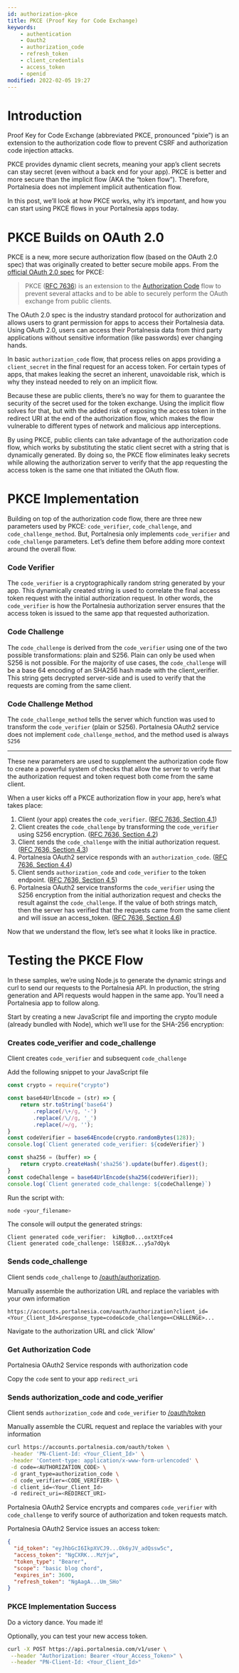 ```yaml
---
id: authorization-pkce
title: PKCE (Proof Key for Code Exchange)
keywords:
    - authentication
    - Oauth2
    - authorization_code
    - refresh_token
    - client_credentials
    - access_token
    - openid
modified: 2022-02-05 19:27
---
```


# Introduction

Proof Key for Code Exchange (abbreviated PKCE, pronounced “pixie”) is an extension to the authorization code flow to prevent CSRF and authorization code injection attacks.

PKCE provides dynamic client secrets, meaning your app’s client secrets can stay secret (even without a back end for your app). PKCE is better and more secure than the implicit flow (AKA the “token flow”). Therefore, Portalnesia does not implement implicit authentication flow.

In this post, we’ll look at how PKCE works, why it’s important, and how you can start using PKCE flows in your Portalnesia apps today.


# PKCE Builds on OAuth 2.0

PKCE is a new, more secure authorization flow (based on the OAuth 2.0 spec) that was originally created to better secure mobile apps. From the [official OAuth 2.0 spec](https://oauth.net/2/pkce/) for PKCE:

> PKCE ([RFC 7636](https://tools.ietf.org/html/rfc7636)) is an extension to the [Authorization Code](/developer/docs/authorization-code-flow) flow to prevent several attacks and to be able to securely perform the OAuth exchange from public clients.

The OAuth 2.0 spec is the industry standard protocol for authorization and allows users to grant permission for apps to access their Portalnesia data. Using OAuth 2.0, users can access their Portalnesia data from third party applications without sensitive information (like passwords) ever changing hands.

In basic `authorization_code` flow, that process relies on apps providing a `client_secret` in the final request for an access token. For certain types of apps, that makes leaking the secret an inherent, unavoidable risk, which is why they instead needed to rely on an implicit flow.

Because these are public clients, there’s no way for them to guarantee the security of the secret used for the token exchange. Using the implicit flow solves for that, but with the added risk of exposing the access token in the redirect URI at the end of the authorization flow, which makes the flow vulnerable to different types of network and malicious app interceptions.

By using PKCE, public clients can take advantage of the authorization code flow, which works by substituting the static client secret with a string that is dynamically generated. By doing so, the PKCE flow eliminates leaky secrets while allowing the authorization server to verify that the app requesting the access token is the same one that initiated the OAuth flow.


# PKCE Implementation

Building on top of the authorization code flow, there are three new parameters used by PKCE: `code_verifier`, `code_challenge`, and `code_challenge_method`. But, Portalnesia only implements `code_verifier` and `code_challenge` parameters. Let’s define them before adding more context around the overall flow.


### Code Verifier 

The `code_verifier` is a cryptographically random string generated by your app. This dynamically created string is used to correlate the final access token request with the initial authorization request. In other words, the `code_verifier` is how the Portalnesia authorization server ensures that the access token is issued to the same app that requested authorization.

### Code Challenge

The `code_challenge` is derived from the `code_verifier` using one of the two possible transformations: plain and S256. Plain can only be used when S256 is not possible. For the majority of use cases, the `code_challenge` will be a base 64 encoding of an SHA256 hash made with the client_verifier. This string gets decrypted server-side and is used to verify that the requests are coming from the same client.

### Code Challenge Method

The `code_challenge_method` tells the server which function was used to transform the `code_verifier` (plain or S256). Portalnesia OAuth2 service does not implement `code_challenge_method`, and the method used is always `S256`


--------


These new parameters are used to supplement the authorization code flow to create a powerful system of checks that allow the server to verify that the authorization request and token request both come from the same client.

When a user kicks off a PKCE authorization flow in your app, here’s what takes place:

1. Client (your app) creates the `code_verifier`. ([RFC 7636, Section 4.1](https://tools.ietf.org/html/rfc7636#section-4.1))
1. Client creates the `code_challenge` by transforming the `code_verifier` using S256 encryption. ([RFC 7636, Section 4.2](https://tools.ietf.org/html/rfc7636#section-4.2))
1. Client sends the `code_challenge` with the initial authorization request. ([RFC 7636, Section 4.3](https://tools.ietf.org/html/rfc7636#section-4.3))
1. Portalnesia OAuth2 service responds with an `authorization_code`. ([RFC 7636, Section 4.4](https://tools.ietf.org/html/rfc7636#section-4.4))
1. Client sends `authorization_code` and `code_verifier` to the token endpoint. ([RFC 7636, Section 4.5](https://tools.ietf.org/html/rfc7636#section-4.5))
1. Portalnesia OAuth2 service transforms the `code_verifier` using the S256 encryption from the initial authorization request and checks the result against the `code_challenge`. If the value of both strings match, then the server has verified that the requests came from the same client and will issue an access_token. ([RFC 7636, Section 4.6](https://tools.ietf.org/html/rfc7636#section-4.6))


Now that we understand the flow, let’s see what it looks like in practice.

# Testing the PKCE Flow

In these samples, we’re using Node.js to generate the dynamic strings and curl to send our requests to the Portalnesia API. In production, the string generation and API requests would happen in the same app. You’ll need a Portalnesia app to follow along.

Start by creating a new JavaScript file and importing the crypto module (already bundled with Node), which we’ll use for the SHA-256 encryption:

### Creates code_verifier and code_challenge

Client creates `code_verifier` and subsequent `code_challenge`

Add the following snippet to your JavaScript file

```js
const crypto = require("crypto")

const base64UrlEncode = (str) => {
    return str.toString('base64')
        .replace(/\+/g, '-')
        .replace(/\//g, '_')
        .replace(/=/g, '');
}
const codeVerifier = base64Encode(crypto.randomBytes(128));
console.log(`Client generated code_verifier: ${codeVerifier}`)

const sha256 = (buffer) => {
    return crypto.createHash('sha256').update(buffer).digest();
}
const codeChallenge = base64UrlEncode(sha256(codeVerifier));
console.log(`Client generated code_challenge: ${codeChallenge}`)
```

Run the script with:

```bash
node <your_filename>
```

The console will output the generated strings:

```plaintext
Client generated code_verifier:  kiNgBo0...oxtXtFce4
Client generated code_challenge: lSEB3zK...y5a7dQyk
```

### Sends code_challenge

Client sends `code_challenge` to [/oauth/authorization](https://accounts.portalnesia.com/oauth/authorization).

Manually assemble the authorization URL and replace the variables with your own information

```plaintext
https://accounts.portalnesia.com/oauth/authorization?client_id=<Your_Client_Id>&response_type=code&code_challenge=<CHALLENGE>...
```

Navigate to the authorization URL and click 'Allow'


### Get Authorization Code

Portalnesia OAuth2 Service responds with authorization code

Copy the `code` sent to your app `redirect_uri`

### Sends authorization_code and code_verifier

Client sends `authorization_code` and `code_verifier` to [/oauth/token](https://accounts.portalnesia.com/oauth/token)

Manually assemble the CURL request and replace the variables with your information

```bash
curl https://accounts.portalnesia.com/oauth/token \
 -header 'PN-Client-Id: <Your_Client_Id>' \
 -header 'Content-type: application/x-www-form-urlencoded' \
 -d code=<AUTHORIZATION_CODE> \
 -d grant_type=authorization_code \
 -d code_verifier=<CODE_VERIFIER> \
 -d client_id=<Your_Client_Id>
 -d redirect_uri=<REDIRECT_URI>
```

Portalnesia OAuth2 Service encrypts and compares `code_verifier` with `code_challenge` to verify source of authorization and token requests match.

Portalnesia OAuth2 Service issues an access token:

```json
{
  "id_token": "eyJhbGcI6IkpXVCJ9...Ok6yJV_adQssw5c",
  "access_token": "NgCXRK...MzYjw",
  "token_type": "Bearer",
  "scope": "basic blog chord",
  "expires_in": 3600,
  "refresh_token": "NgAagA...Um_SHo"
}
```

### PKCE Implementation Success

Do a victory dance. You made it!

Optionally, you can test your new access token.

```bash
curl -X POST https://api.portalnesia.com/v1/user \
 --header "Authorization: Bearer <Your_Access_Token>" \
 --header "PN-Client-Id: <Your_Client_Id>"
```